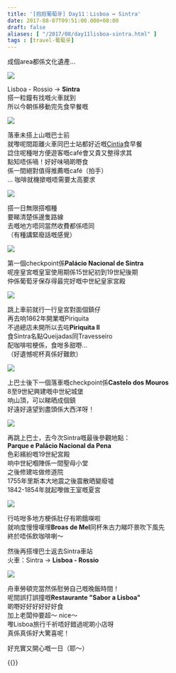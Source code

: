```yaml
---
title: '[抱抱葡萄牙] Day11：Lisboa ↔ Sintra'
date: 2017-08-07T09:51:00.000+08:00
draft: false
aliases: [ "/2017/08/day11lisboa-sintra.html" ]
tags : [travel-葡萄牙]
---
```


成個area都係文化遺產...  

![](/images/portugal11a0.jpg)

Lisboa - Rossio → **Sintra**  
搭一粒鐘有找嘅火車就到  
所以今朝係移動完先食早餐嘅  

![](/images/portugal11a.jpg)

落車未搭上山嘅巴士前  
就嚟呢間距離火車同巴士站都好近嘅[Cintia](https://hidie.net/portugal11a/)食早餐  
諗住呢種咁方便遊客嘅café會又貴又整得求其  
點知唔係喎！好好味喎啲嘢食  
係一間絕對值得推薦嘅café（拍手）  
... 咖啡就機撳嘅唔需要太高要求  

[![](https://c1.staticflickr.com/5/4318/35933846182_ef69f8bceb_z.jpg)](https://c1.staticflickr.com/5/4318/35933846182_ef69f8bceb_z.jpg)

搭一日無限搭嗰種  
要睇清楚係邊隻路線  
去嘅地方唔同當然收費都係唔同  
（有種講緊廢話嘅感覺）  

[![](https://c1.staticflickr.com/5/4329/35262673954_796d1c7de0_z.jpg)](https://c1.staticflickr.com/5/4329/35262673954_796d1c7de0_z.jpg)

第一個checkpoint係**Palácio Nacional de Sintra**  
呢座皇宮嘅皇室使用期係15世紀初到19世紀後期  
仲係葡萄牙保存得最完好嘅中世紀皇家宮殿  

[![](https://c1.staticflickr.com/5/4298/35294960823_b1cd2805d2_z.jpg)](https://c1.staticflickr.com/5/4298/35294960823_b1cd2805d2_z.jpg)

跳上車前就行一行皇宮對面個鎮仔  
再去响1862年開業嘅Piriquita  
不過總店未開所以去咗**Piriquita II**  
食Sintra名點Queijadas同Travesseiro  
配咖啡啦梗係，食咁多甜嘢...  
（好遺憾呢杯真係好難飲）  

[![](https://c1.staticflickr.com/5/4323/35263651944_6cdf3f0bf5_z.jpg)](https://c1.staticflickr.com/5/4323/35263651944_6cdf3f0bf5_z.jpg)

上巴士後下一個落車嘅checkpoint係**Castelo dos Mouros**  
8至9世紀興建嘅中世紀城堡  
响山頂，可以睇晒成個鎮  
好遠好遠望到盡頭係大西洋呀！  

[![](https://c1.staticflickr.com/5/4291/35295490733_5af6db5ab8_z.jpg)](https://c1.staticflickr.com/5/4291/35295490733_5af6db5ab8_z.jpg)

再跳上巴士，去今次Sintra嘅最後參觀地點：  
**Parque e Palácio Nacional da Pena**  
色彩繽紛嘅19世紀宮殿  
响中世紀嗰陣係一間聖母小堂  
之後修建咗做修道院  
1755年里斯本大地震之後震散晒變廢墟  
1842-1854年就起嚟做王室嘅夏宮  

[![](https://c1.staticflickr.com/5/4300/36062512006_1a1e4245eb_z.jpg)](https://c1.staticflickr.com/5/4300/36062512006_1a1e4245eb_z.jpg)

行咗咁多地方梗係肚仔有啲餓㗎啦  
就响度慢慢嘆埋**Broas de Mel**同杯朱古力睇吓景吹下風先  
終於唔係飲咖啡喇～  
  
然後再搭埋巴士返去Sintra車站  
火車：Sintra → **Lisboa - Rossio**  
  

[![](https://c1.staticflickr.com/5/4291/35264024434_312a1ba82c_z.jpg)](https://c1.staticflickr.com/5/4291/35264024434_312a1ba82c_z.jpg)

舟車勞頓完當然係慰勞自己嘅晚飯時間！  
呢間誤打誤撞嘅**Restaurante "Sabor a Lisboa"**  
啲嘢好好好好好好食  
加上老闆仲要超～ nice～  
嚟Lisboa旅行千祈唔好錯過呢啲小店呀  
真係真係好大驚喜呢！  
  
  
好充實又開心嘅一日（耶～）  
  

{{<portugal>}}  
